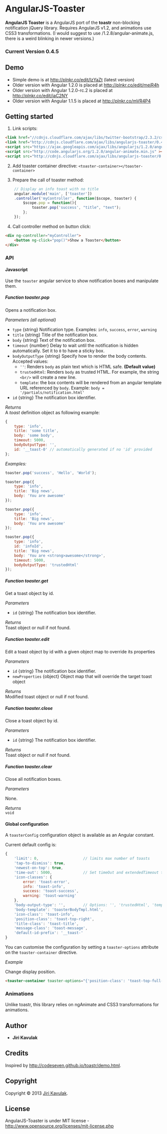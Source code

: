 AngularJS-Toaster
=================

**AngularJS Toaster** is a AngularJS port of the **toastr** non-blocking notification jQuery library. Requires AngularJS v1.2, and animations use CSS3 transformations. 
(I would suggest to use /1.2.8/angular-animate.js, there is a weird blinking in newer versions.)

### Current Version 0.4.5

## Demo
- Simple demo is at http://plnkr.co/edit/lzYaZt (latest version)
- Older version with Angular 1.2.0 is placed at http://plnkr.co/edit/mejR4h
- Older version with Angular 1.2.0-rc.2 is placed at http://plnkr.co/edit/iaC2NY
- Older version with Angular 1.1.5 is placed at http://plnkr.co/mVR4P4

## Getting started

1. Link scripts:
```html
<link href="//cdnjs.cloudflare.com/ajax/libs/twitter-bootstrap/2.3.2/css/bootstrap.min.css" rel="stylesheet" />
<link href="http://cdnjs.cloudflare.com/ajax/libs/angularjs-toaster/0.4.4/toaster.css" rel="stylesheet" />
<script src="https://ajax.googleapis.com/ajax/libs/angularjs/1.2.0/angular.min.js" ></script>
<script src="http://code.angularjs.org/1.2.0/angular-animate.min.js" ></script>
<script src="http://cdnjs.cloudflare.com/ajax/libs/angularjs-toaster/0.4.4/toaster.js"></script>
```

2. Add toaster container directive: `<toaster-container></toaster-container>`

3. Prepare the call of toaster method:
```js
	// Display an info toast with no title
	angular.module('main', ['toaster'])
	.controller('myController', function($scope, toaster) {
	    $scope.pop = function(){
	        toaster.pop('success', "title", "text");
	    };
	});
```
4. Call controller method on button click:
```html
<div ng-controller="myController">
    <button ng-click="pop()">Show a Toaster</button>
</div>
```

### API

#### Javascript

Use the `toaster` angular service to show notification boxes and manipulate them.

##### Function toaster.pop
Opens a notification box.

*Parameters (all optional)*

* `type` {string} Notification type. Examples: `info`, `success`, `error`, `warning`
* `title` {string} Title of the notification box.
* `body` {string} Text of the notification box.
* `timeout` {number} Delay to wait until the notification is hidden automatically.  Set it to `0` to have a sticky box.
* `bodyOutputType` {string} Specify how to render the body contents.  
  Accepted values: 
  * `''`:  Renders `body` as plain text which is HTML safe. **(Default value)**
  * `trustedHtml`: Renders `body` as trusted HTML. For example, the string `<br/>` will create a new line.
  * `template`: the box contents will be rendered from an angular template URL referenced by `body`. Example: `body = '/partials/notification.html'`
* `id` {string} The notification box identifier.

*Returns*  
A *toast* definition object as following example:

```js
{
	type: 'info',
	title: 'some title',
	body: 'some body',
	timeout: 5000,
	bodyOutputType: '',
	id: '__toast-0' // automatically generated if no 'id' provided
};
```

*Examples:*

```js
toaster.pop('success', 'Hello', 'World');

toaster.pop({
	type: 'info',
	title: 'Big news',
	body: 'You are awesome'
});

toaster.pop({
	type: 'info',
	title: 'Big news',
	body: 'You are awesome'
});

toaster.pop({
	type: 'info',
	id: 'infoId',
	title: 'Big news',
	body: 'You are <strong>awesome</strong>',
	timeout: 5000,
    bodyOutputType: 'trustedHtml'
});

```

##### Function toaster.get
Get a toast object by id.

*Parameters*

* `id` {string} The notification box identifier.

*Returns*  
Toast object or null if not found.

##### Function toaster.edit
Edit a toast object by id with a given object map to override its properties

*Parameters*

* `id` {string} The notification box identifier.
* `newProperties` {object} Object map that will override the target toast object

*Returns*  
Modified toast object or null if not found.

##### Function toaster.close
Close a toast object by id.

*Parameters*

* `id` {string} The notification box identifier.

*Returns*  
Toast object or null if not found.

##### Function toaster.clear
Close all notification boxes.

*Parameters*

None.

*Returns*  
`void`

#### Global configuration
A `toasterConfig` configuration object is available as an Angular constant.

Current default config is:

```js
{
    'limit': 0,                    // limits max number of toasts 
    'tap-to-dismiss': true,
    'newest-on-top': true,
    'time-out': 5000,              // Set timeOut and extendedTimeout to 0 to make it sticky
    'icon-classes': {
        error: 'toast-error',
        info: 'toast-info',
        success: 'toast-success',
        warning: 'toast-warning'
    },
    'body-output-type': '',        // Options: '', 'trustedHtml', 'template'
    'body-template': 'toasterBodyTmpl.html',
    'icon-class': 'toast-info',
    'position-class': 'toast-top-right',
    'title-class': 'toast-title',
    'message-class': 'toast-message',
    'default-id-prefix': '__toast-'
}
```

You can customise the configuration by setting a `toaster-options` attribute on the `toaster-container` directive.

*Example*

Change display position.
```html
<toaster-container toaster-options="{'position-class': 'toast-top-full-width'}"></toaster-container>
```

### Animations
Unlike toastr, this library relies on ngAnimate and CSS3 transformations for animations.

## Author
* **Jiri Kavulak**

## Credits
Inspired by http://codeseven.github.io/toastr/demo.html.

## Copyright
Copyright © 2013 [Jiri Kavulak](https://twitter.com/jirikavi).

## License 
AngularJS-Toaster is under MIT license - http://www.opensource.org/licenses/mit-license.php
